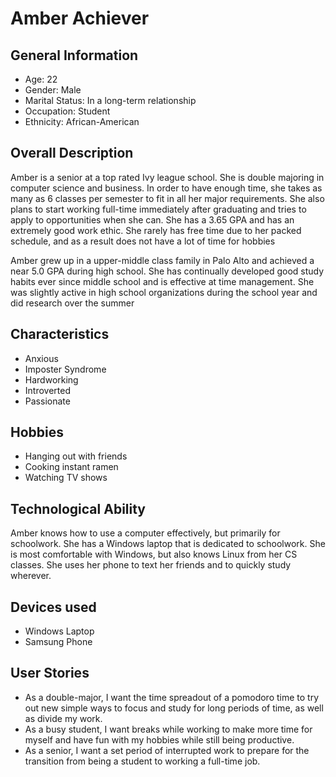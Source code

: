 # Amber Achiever
## General Information
- Age: 22
- Gender: Male
- Marital Status: In a long-term relationship
- Occupation: Student
- Ethnicity: African-American

## Overall Description
Amber is a senior at a top rated Ivy league school. She is double majoring in computer science and business. In order to have enough time, she takes as many as 6 classes per semester to fit in all her major requirements. She also plans to start working full-time immediately after graduating and tries to apply to opportunities when she can. She has a 3.65 GPA and has an extremely good work ethic. She rarely has free time due to her packed schedule, and as a result does not have a lot of time for hobbies

Amber grew up in a upper-middle class family in Palo Alto and achieved a near 5.0 GPA during high school. She has continually developed good study habits ever since middle school and is effective at time management. She was slightly active in high school organizations during the school year and did research over the summer

## Characteristics
- Anxious
- Imposter Syndrome
- Hardworking
- Introverted
- Passionate

## Hobbies
- Hanging out with friends
- Cooking instant ramen
- Watching TV shows

## Technological Ability
Amber knows how to use a computer effectively, but primarily for schoolwork. She has a Windows laptop that is dedicated to schoolwork. She is most comfortable with Windows, but also knows Linux from her CS classes. She uses her phone to text her friends and to quickly study wherever.

## Devices used
- Windows Laptop
- Samsung Phone

## User Stories
- As a double-major, I want the time spreadout of a pomodoro time to try out new simple ways to focus and study for long periods of time, as well as divide my work.
- As a busy student, I want breaks while working to make more time for myself and have fun with my hobbies while still being productive.
- As a senior, I want a set period of interrupted work to prepare for the transition from being a student to working a full-time job.
